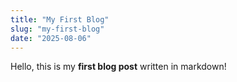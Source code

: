 ```yaml
---
title: "My First Blog"
slug: "my-first-blog"
date: "2025-08-06"
---
```


Hello, this is my **first blog post** written in markdown!
